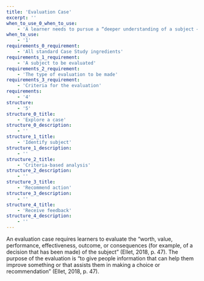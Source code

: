 ```yaml
---
title: 'Evaluation Case'
excerpt: ''
when_to_use_0_when_to_use:
    - 'A learner needs to pursue a “deeper understanding of a subject — such as a person, team, product or service, company, country, strategy, or policy” before a decision can be made.'
when_to_use:
    - '1'
requirements_0_requirement:
    - 'All standard Case Study ingredients'
requirements_1_requirement:
    - 'A subject to be evaluated'
requirements_2_requirement:
    - 'The type of evaluation to be made'
requirements_3_requirement:
    - 'Criteria for the evaluation'
requirements:
    - '4'
structure:
    - '5'
structure_0_title:
    - 'Explore a case'
structure_0_description:
    - ''
structure_1_title:
    - 'Identify subject'
structure_1_description:
    - ''
structure_2_title:
    - 'Criteria-based analysis'
structure_2_description:
    - ''
structure_3_title:
    - 'Recommend action'
structure_3_description:
    - ''
structure_4_title:
    - 'Receive feedback'
structure_4_description:
    - ''
---
```

An evaluation case requires learners to evaluate the “worth, value, performance, effectiveness, outcome, or consequences (for example, of a decision that has been made) of the subject” (Ellet, 2018, p. 47). The purpose of the evaluation is “to give people information that can help them improve something or that assists them in making a choice or recommendation” (Ellet, 2018, p. 47).